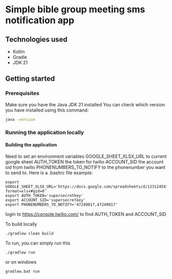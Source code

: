 # Simple bible group meeting sms notification app

## Technologies used
* Kotlin
* Gradle
* JDK 21


## Getting started

### Prerequisites
Make sure you have the Java JDK 21 installed
You can check which version you have installed using this command:
``` bash
java -version
```

### Running the application locally

#### Building the application
Need to set an environment variables
GOOGLE_SHEET_XLSX_URL to current google sheet
AUTH_TOKEN the token for twilio 
ACCOUNT_SID the account sid from twilio
PHONENUMBERS_TO_NOTIFY to the phonenumber you want to send to.
Here is a .bashrc file example:
``` shell bash
export GOOGLE_SHEET_XLSX_URL='https://docs.google.com/spreadsheets/d/12312454123123/export?format=xlsx#gid=0'
export AUTH_TOKEN='supersecretkey'
export ACCOUNT_SID='supersecretkey'
export PHONENUMBERS_TO_NOTIFY='47249817,47249817'
```
login to https://console.twilio.com/ to find AUTH_TOKEN and ACCOUNT_SID

To build locally
``` shell bash
./gradlew clean build
```

To run, you can simply run this
``` shell bash
./gradlew run
```
or on windows 
```
gradlew.bat run
```

